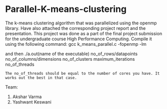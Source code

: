 # Parallel-K-means-clustering
The k-means clustering algorithm that was parallelized using the openmp library. Have also attached the corresponding project report and the presentation. This project was done as a part of the final project submission for the undergraduate course High Performance Computing.
Compile it using the following command:
	gcc k_means_parallel.c -fopenmp -lm

and then
	./a.out(name of the executable) no_of_rows/datapoints no_of_columns/dimensions no_of_clusters maximum_iterations no_of_threads

	The no_of_threads should be equal to the number of cores you have. It works out the best in that case.
Team:
1. Akshar Varma
2. Yashwant Keswani
